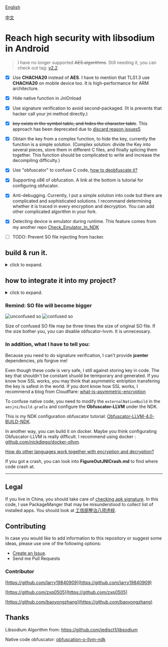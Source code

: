 [English](https://github.com/BruceWind/AESJniEncrypt/blob/master/README.md)

[中文](https://github.com/BruceWind/AESJniEncrypt/blob/master/README_zh.md)


# Reach high security with libsodium in Android

> I have no longer supported ~~AES algorithms~~. Still needing it, you can check out tag: [v2.2](https://github.com/BruceWind/AESJniEncrypt/releases/tag/v2.2).

- [x] Use **CHACHA20** instead of **AES**. I have to mention that TLS1.3 use **CHACHA20** on mobile device too. It is high-performance for ARM architecture.
- [x] Hide native function in JniOnload
- [x] Use signature verification to avoid second-packaged. (It is prevents that hacker call your jni method directly.)
- [x] ~~key exists in the symbol table, and hides the character table~~. This approach has been deprecated due to [discard reason issues5](https://github.com/weizongwei5/AESJniEncrypt/issues/5)
- [x] Obtain the key from a complex function, to hide the key, currently the function is a simple solution. (Complex solution: divide the Key into several pieces, store them in different C files, and finally splicing them together. This function should be complicated to write and increase the decompiling difficulty.)

- [x] Use "obfuscator" to confuse C code, [how to  deobfuscate it?](https://blog.quarkslab.com/deobfuscation-recovering-an-ollvm-protected-program.html)
- [x] Supporting x86 of obfucation. A link at the bottom is tutorial for configuring obfucator.
- [x] Anti-debugging. Currently, I put a simple solution into code but there are complicated and sophisticated solutions.
      I recommand determining whether it is traced in every encryption and decryption. You can add other complicated algorithm in your fork.
- [x] Detecting device is emulator during runtime. This feature comes from my another repo [Check_Emulator_In_NDK](https://github.com/Scavenges/Check_Emulator_In_NDK)
- [ ] TODO: Prevent SO file injecting from hacker.



## build & run it.
<details>
<summary>click to expand.</summary>


1. preparation：

run the shell : `./build_libsodium_for_all_android_abi.sh`
When you run the shell, some error you may got some error like this:
`env: python: No such file or directory` , `See "config.log" for more details` or others.

Pls, take time to solve them.

If the shell run well, a lots of files, such as  `.a` & `.so`, will be copy into `aesjni/src/main/jni/sodium_include/`.
Also you would saw `All of static libs has been moved into ......` at terminal.

1. click run app from adb to look at logcat，some result of execution will be there

</details>


## how to integrate it into my project?
<details>
<summary>click to expand.</summary>
a. generating a chacha20 key: 
    
run `test_in_exexutaing.sh`, and look at logcat. It will generate ***key*** and ***nonce***. You can paste it into **JNIEntry.c**.



b. Set **ndk.dir** in local.properties. Some versions of NDK I have not tested. Maybe you will encounter build errors from that.

c. As you integrating it into the project, please modify class names and method names, don't expose the name of encryption algorithm, modify the [C function](https://github.com/BruceWind/AESJniEncrypt/blob/master/aesjni/src/main/jni/JNIEncrypt.c#L56-L70) of key storage from my code.

d. Generate and modify signatures.

d.1. Generate keystore file(You shoul jump this step in case you already have keysotre.)

```shell script
# my generate record:
mkdir keystore
cd keystore/
keytool -genkey -alias client1 -keypass 123456 -keyalg RSA -keysize 1024 -validity 365 -storetype PKCS12 -keystore ./androidyuan.keystore
```

d.2. Modify `hash` of your keystore and `pkg-name` in [check_signature.h](https://github.com/BruceWind/AESJniEncrypt/blob/master/aesjni/src/main/jni/check_signature.h#L9_L11).

As you obtaining the hash,  you should use this medthod: [getSignature()](https://github.com/BruceWind/AESJniEncrypt/blob/519a4f16ee0a61b05f8dd41419e3fe61836ee5c7/aesjni/src/main/java/com/androidyuan/aesjni/SignatureTool.java#L26), 
to get.
    
Please copy the **keystore hashcode** and **package name** into `check_signature.h`.
      
</details>

### Remind: SO file will become bigger

![unconfused so](https://github.com/weizongwei5/AESJniEncrypt/raw/master/img/unobfscator_debugapk.png)
![confused so](https://github.com/weizongwei5/AESJniEncrypt/raw/master/img/obfscator_screen.png)

Size of confused SO file may be three times the size of original SO file.
If the size bother you, you can disable obfscator-lvvm. It is unnecessary.

### In addition, what I have to tell you:
Because you need to do signature verification, I can't provide **jcenter** dependencies, pls forgive me! 

Even though these code is very safe, I still against storing key in code. The key that shouldn't be constant shuold be termporary and generated. If you know how SSL works, you may think that asymmetric entription transfering the key is safest in the world.
If you dont know how SSL works, I recommend a blog from Cloudflare: [what-is-asymmetric-encryption](https://www.cloudflare.com/zh-cn/learning/ssl/what-is-asymmetric-encryption/)


To confuse native code, you need to modify the `externalNativeBuild` in the `aesjni/build.gradle` and configure the **Obfuscator-LLVM** under the NDK.

This is my NDK configuration obfuscator tutorial: [Obfuscator-LLVM-4.0-BUILD-NDK](https://github.com/weizongwei5/Obfuscator-LLVM-4.0-BUILD-NDK).

In another way, you can build it on docker.
Maybe you think configurating Obfuscator-LLVM is really difficult. I recommend using docker : [github.com/nickdiego/docker-ollvm](https://github.com/nickdiego/docker-ollvm).


[How do other languages ​​work together with encryption and decryption?](https://github.com/weizongwei5/AESJniEncrypt/issues/8)

If you got a crash, you can look into **FigureOutJNICrash.md** to find where code crash at.

-------------------
## Legal
If you live in China, you should take care of [checking apk signature](https://github.com/BruceWind/AESJniEncrypt/blob/master/aesjni/src/main/cpp/check_emulator.h#L15).
In this code, I use PackageManger that may be misunderstood to collect list of installed apps. 
You should look at [工信部整治八项违规](http://www.miit.gov.cn/n1146295/n7281315/c7507241/part/7507297.docx).

## Contributing

In case you would like to add information to this repository or suggest some ideas, please use one of the following options:

- [Create an Issue](https://github.com/weizongwei5/AESJniEncrypt/issues/new).
- Send me Pull Requests

### Contributor

[https://github.com/larry19840909](https://github.com/larry19840909)

[https://github.com/zxp0505](https://github.com/zxp0505)

[https://github.com/baoyongzhang](https://github.com/baoyongzhang)



## Thanks

Libsodium Algorithm from: https://github.com/jedisct1/libsodium

Native code obfuscator: [obfuscation-o-llvm-ndk](https://fuzion24.github.io/android/obfuscation/ndk/llvm/o-llvm/2014/07/27/android-obfuscation-o-llvm-ndk)


